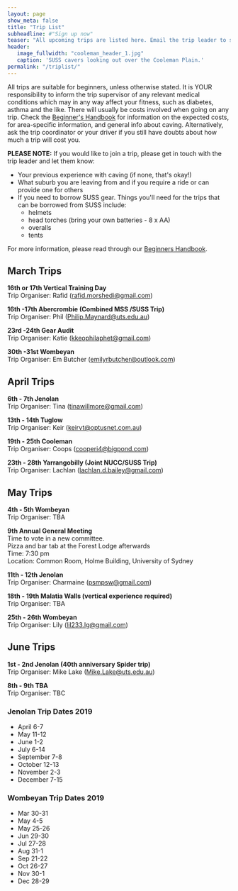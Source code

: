 ```yaml
---
layout: page
show_meta: false
title: "Trip List"
subheadline: #"Sign up now"
teaser: "All upcoming trips are listed here. Email the trip leader to sign up."
header:
   image_fullwidth: "cooleman_header_1.jpg"
   caption: 'SUSS cavers looking out over the Cooleman Plain.'
permalink: "/triplist/"
---
```


<!-- To Do convert this to auto genarage from a yaml file -->

All trips are suitable for beginners, unless otherwise stated.  It is YOUR responsibility to inform the trip supervisor of any relevant medical
conditions which may in any way affect your fitness, such as diabetes,
asthma and the like. There will usually be costs involved when going on any trip. Check the <a href="/assets/handbook.pdf">Beginner's Handbook</a>
for information on the expected costs, for area-specific information, and general info about caving. Alternatively, ask the trip coordinator or your driver
if you still have doubts about how much a trip will cost you.

**PLEASE NOTE:**
If you would like to join a trip, please get in touch with the trip leader and let them know:

-   Your previous experience with caving (if none, that's okay!)
-   What suburb you are leaving from and if you require a ride or can provide one for others
-   If you need to borrow SUSS gear. Things you'll need for the trips that can be borrowed from SUSS include:
    -   helmets
    -   head torches (bring your own batteries - 8 x AA)
    -   overalls
    -   tents

For more information, please read through our [Beginners Handbook](/assets/handbook.pdf).

## March Trips

**16th or 17th Vertical Training Day**  
Trip Organiser: Rafid (rafid.morshedi@gmail.com)

**16th -17th Abercrombie (Combined MSS /SUSS Trip)**  
Trip Organiser: Phil (Philip.Maynard@uts.edu.au)

**23rd -24th Gear Audit**  
Trip Organiser: Katie (kkeophilaphet@gmail.com)

**30th -31st Wombeyan**  
Trip Organiser: Em Butcher (emilyrbutcher@outlook.com)

## April Trips

**6th - 7th Jenolan**  
Trip Organiser: Tina (tinawillmore@gmail.com)

**13th - 14th Tuglow**  
Trip Organiser: Keir (keirvt@optusnet.com.au)

**19th - 25th Cooleman**  
Trip Organiser: Coops (cooperi4@bigpond.com)

**23th - 28th Yarrangobilly (Joint NUCC/SUSS Trip)**  
Trip Organiser: Lachlan (lachlan.d.bailey@gmail.com)

## May Trips

**4th - 5th Wombeyan**  
Trip Organiser: TBA

**9th Annual General Meeting**  
Time to vote in a new committee.  
Pizza and bar tab at the Forest Lodge afterwards  
Time: 7:30 pm  
Location: Common Room, Holme Building, University of Sydney

**11th - 12th Jenolan**  
Trip Organiser: Charmaine (psmpsw@gmail.com)

**18th - 19th Malatia Walls (vertical experience required)**  
Trip Organiser: TBA

**25th - 26th Wombeyan**  
Trip Organiser: Lily (lil233.lg@gmail.com)

## June Trips

**1st - 2nd Jenolan (40th anniversary Spider trip)**  
Trip Organiser: Mike Lake (Mike.Lake@uts.edu.au)

**8th - 9th TBA**  
Trip Organiser: TBC

### Jenolan Trip Dates 2019

-   April 6-7
-   May 11-12
-   June 1-2
-   July 6-14
-   September 7-8
-   October 12-13
-   November 2-3
-   December 7-15

### Wombeyan Trip Dates 2019

-   Mar 30-31
-   May 4-5
-   May 25-26
-   Jun 29-30
-   Jul 27-28
-   Aug 31-1
-   Sep 21-22
-   Oct 26-27
-   Nov 30-1
-   Dec 28-29
